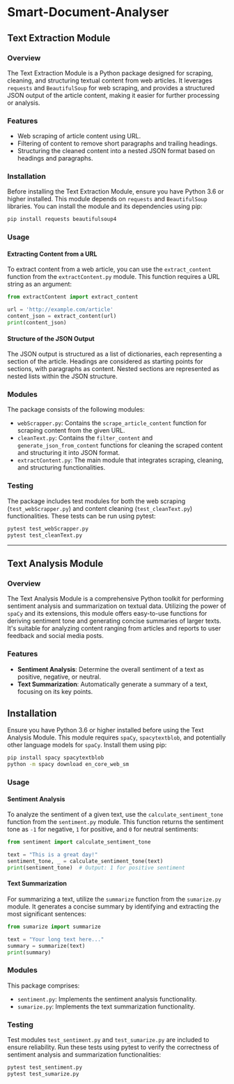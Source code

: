 # Smart-Document-Analyser

## Text Extraction Module

### Overview
The Text Extraction Module is a Python package designed for scraping, cleaning, and structuring textual content from web articles. It leverages `requests` and `BeautifulSoup` for web scraping, and provides a structured JSON output of the article content, making it easier for further processing or analysis.

### Features
- Web scraping of article content using URL.
- Filtering of content to remove short paragraphs and trailing headings.
- Structuring the cleaned content into a nested JSON format based on headings and paragraphs.

### Installation
Before installing the Text Extraction Module, ensure you have Python 3.6 or higher installed. This module depends on `requests` and `BeautifulSoup` libraries. You can install the module and its dependencies using pip:

```sh
pip install requests beautifulsoup4
```

### Usage
#### Extracting Content from a URL
To extract content from a web article, you can use the `extract_content` function from the `extractContent.py` module. This function requires a URL string as an argument:

```python
from extractContent import extract_content

url = 'http://example.com/article'
content_json = extract_content(url)
print(content_json)
```

#### Structure of the JSON Output
The JSON output is structured as a list of dictionaries, each representing a section of the article. Headings are considered as starting points for sections, with paragraphs as content. Nested sections are represented as nested lists within the JSON structure.

### Modules
The package consists of the following modules:
- `webScrapper.py`: Contains the `scrape_article_content` function for scraping content from the given URL.
- `cleanText.py`: Contains the `filter_content` and `generate_json_from_content` functions for cleaning the scraped content and structuring it into JSON format.
- `extractContent.py`: The main module that integrates scraping, cleaning, and structuring functionalities.

### Testing
The package includes test modules for both the web scraping (`test_webScrapper.py`) and content cleaning (`test_cleanText.py`) functionalities. These tests can be run using pytest:

```sh
pytest test_webScrapper.py
pytest test_cleanText.py
```

---

## Text Analysis Module

### Overview
The Text Analysis Module is a comprehensive Python toolkit for performing sentiment analysis and summarization on textual data. Utilizing the power of `spaCy` and its extensions, this module offers easy-to-use functions for deriving sentiment tone and generating concise summaries of larger texts. It's suitable for analyzing content ranging from articles and reports to user feedback and social media posts.

### Features
- **Sentiment Analysis**: Determine the overall sentiment of a text as positive, negative, or neutral.
- **Text Summarization**: Automatically generate a summary of a text, focusing on its key points.

## Installation
Ensure you have Python 3.6 or higher installed before using the Text Analysis Module. This module requires `spaCy`, `spacytextblob`, and potentially other language models for `spaCy`. Install them using pip:

```sh
pip install spacy spacytextblob
python -m spacy download en_core_web_sm
```

### Usage
#### Sentiment Analysis
To analyze the sentiment of a given text, use the `calculate_sentiment_tone` function from the `sentiment.py` module. This function returns the sentiment tone as `-1` for negative, `1` for positive, and `0` for neutral sentiments:

```python
from sentiment import calculate_sentiment_tone

text = "This is a great day!"
sentiment_tone, _ = calculate_sentiment_tone(text)
print(sentiment_tone)  # Output: 1 for positive sentiment
```

#### Text Summarization
For summarizing a text, utilize the `summarize` function from the `sumarize.py` module. It generates a concise summary by identifying and extracting the most significant sentences:

```python
from sumarize import summarize

text = "Your long text here..."
summary = summarize(text)
print(summary)
```

### Modules
This package comprises:
- `sentiment.py`: Implements the sentiment analysis functionality.
- `sumarize.py`: Implements the text summarization functionality.

### Testing
Test modules `test_sentiment.py` and `test_sumarize.py` are included to ensure reliability. Run these tests using pytest to verify the correctness of sentiment analysis and summarization functionalities:

```sh
pytest test_sentiment.py
pytest test_sumarize.py
```
